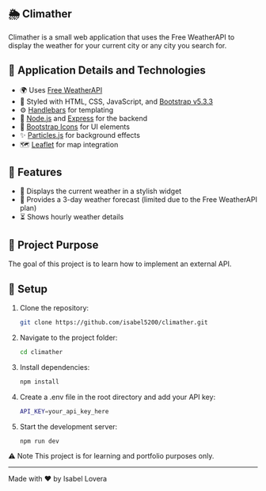 ## 🌦️ Climather

Climather is a small web application that uses the Free WeatherAPI to display the weather for your current city or any city you search for.

## 📌 Application Details and Technologies
- 🌍 Uses <a href="https://www.weatherapi.com/" target="_blank">Free WeatherAPI</a>
- 🎨 Styled with HTML, CSS, JavaScript, and <a href="https://getbootstrap.com/" target="_blank">Bootstrap v5.3.3</a>
- ⚙️ <a href="https://handlebarsjs.com/" target="_blank">Handlebars</a> for templating
- 🚀 <a href="https://nodejs.org/es" target="_blank">Node.js</a> and <a href="https://expressjs.com/" target="_blank">Express</a> for the backend
- 🎵 <a href="https://icons.getbootstrap.com/" target="_blank">Bootstrap Icons</a> for UI elements
- ✨ <a href="https://vincentgarreau.com/particles.js/" target="_blank">Particles.js</a> for background effects
- 🗺️ <a href="https://leafletjs.com/" target="_blank">Leaflet</a> for map integration
  
## 🌟 Features
- 📌 Displays the current weather in a stylish widget
- 📅 Provides a 3-day weather forecast (limited due to the Free WeatherAPI plan)
- ⏳ Shows hourly weather details

## 🎯 Project Purpose
The goal of this project is to learn how to implement an external API.
 
## 🚀 Setup
1.	Clone the repository: 
    ````sh 
    git clone https://github.com/isabel5200/climather.git
    ````
2.	Navigate to the project folder: 
    ````sh 
    cd climather
    ````
3.	Install dependencies: 
    ````sh 
    npm install
    ````
4.	Create a .env file in the root directory and add your API key: 
    ````sh
    API_KEY=your_api_key_here
    ````
5.	Start the development server: 
    ````sh
    npm run dev
    ````

⚠️ Note
This project is for learning and portfolio purposes only.
________________________________________
Made with ❤️ by Isabel Lovera
